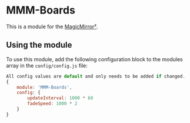 # MMM-Boards

This is a module for the [MagicMirror²](https://github.com/MichMich/MagicMirror/). 


## Using the module

To use this module, add the following configuration block to the modules array in the `config/config.js` file:
```js
All config values are default and only needs to be added if changed.
{
    module: 'MMM-Boards',
    config: {
        updateInterval: 1000 * 60
        fadeSpeed: 1000 * 2
    }
}
```